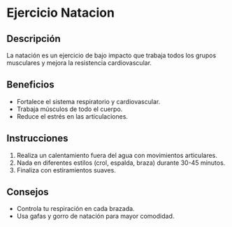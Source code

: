 # Ejercicio Natacion

## Descripción
La natación es un ejercicio de bajo impacto que trabaja todos los grupos musculares y mejora la resistencia cardiovascular.

## Beneficios
- Fortalece el sistema respiratorio y cardiovascular.
- Trabaja músculos de todo el cuerpo.
- Reduce el estrés en las articulaciones.

## Instrucciones
1. Realiza un calentamiento fuera del agua con movimientos articulares.
2. Nada en diferentes estilos (crol, espalda, braza) durante 30-45 minutos.
3. Finaliza con estiramientos suaves.

## Consejos
- Controla tu respiración en cada brazada.
- Usa gafas y gorro de natación para mayor comodidad.